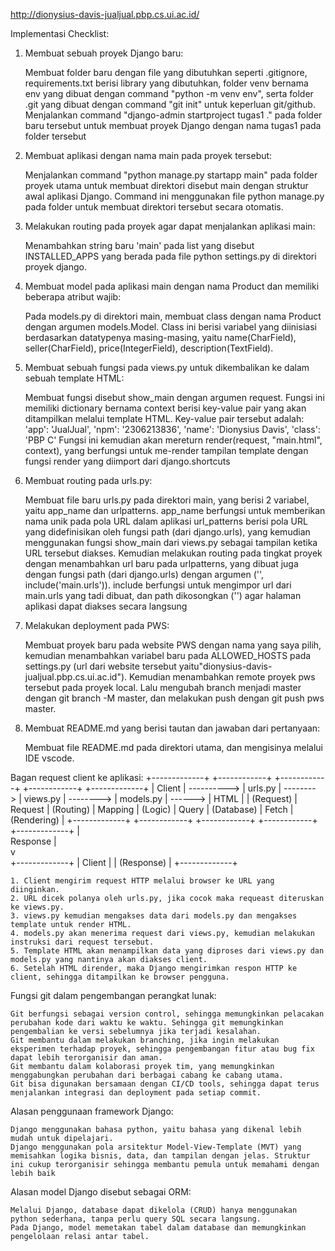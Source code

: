http://dionysius-davis-jualjual.pbp.cs.ui.ac.id/

Implementasi Checklist:
1. Membuat sebuah proyek Django baru:

    Membuat folder baru dengan file yang dibutuhkan seperti .gitignore, requirements.txt berisi library yang dibutuhkan, folder venv bernama env yang dibuat dengan command "python -m venv env", serta folder .git yang dibuat dengan command "git init" untuk keperluan git/github.
    Menjalankan command "django-admin startproject tugas1 ." pada folder baru tersebut untuk membuat proyek Django dengan nama tugas1 pada folder tersebut

2. Membuat aplikasi dengan nama main pada proyek tersebut:

    Menjalankan command "python manage.py startapp main" pada folder proyek utama untuk membuat direktori disebut main dengan struktur awal aplikasi Django. Command ini menggunakan file python manage.py pada folder untuk membuat direktori tersebut secara otomatis.

3. Melakukan routing pada proyek agar dapat menjalankan aplikasi main:

    Menambahkan string baru 'main' pada list yang disebut INSTALLED_APPS yang berada pada file python settings.py di direktori proyek django.

4. Membuat model pada aplikasi main dengan nama Product dan memiliki beberapa atribut wajib:

    Pada models.py di direktori main, membuat class dengan nama Product dengan argumen models.Model. Class ini berisi variabel yang diinisiasi berdasarkan datatypenya masing-masing, yaitu name(CharField), seller(CharField), price(IntegerField), description(TextField).

5. Membuat sebuah fungsi pada views.py untuk dikembalikan ke dalam sebuah template HTML:

    Membuat fungsi disebut show_main dengan argumen request. Fungsi ini memiliki dictionary bernama context berisi key-value pair yang akan ditampilkan melalui template HTML. Key-value pair tersebut adalah:
        'app': 'JualJual',
        'npm': '2306213836',
        'name': 'Dionysius Davis',
        'class': 'PBP C'
    Fungsi ini kemudian akan mereturn render(request, "main.html", context), yang berfungsi untuk me-render tampilan template dengan fungsi render yang diimport dari django.shortcuts

6. Membuat routing pada urls.py:

    Membuat file baru urls.py pada direktori main, yang berisi 2 variabel, yaitu app_name dan urlpatterns.
    app_name berfungsi untuk memberikan nama unik pada pola URL dalam aplikasi
    url_patterns berisi pola URL yang didefinisikan oleh fungsi path (dari django.urls), yang kemudian menggunakan fungsi show_main dari views.py sebagai tampilan ketika URL tersebut diakses.
    Kemudian melakukan routing pada tingkat proyek dengan menambahkan url baru pada urlpatterns, yang dibuat juga dengan fungsi path (dari django.urls) dengan argumen ('', include('main.urls')). include berfungsi untuk mengimpor url dari main.urls yang tadi dibuat, dan path dikosongkan ('') agar halaman aplikasi dapat diakses secara langsung

7. Melakukan deployment pada PWS:

    Membuat proyek baru pada website PWS dengan nama yang saya pilih, kemudian menambahkan variabel baru pada ALLOWED_HOSTS pada settings.py (url dari website tersebut yaitu"dionysius-davis-jualjual.pbp.cs.ui.ac.id").
    Kemudian menambahkan remote proyek pws tersebut pada proyek local. Lalu mengubah branch menjadi master dengan git branch -M master, dan melakukan push dengan git push pws master.

8. Membuat README.md yang berisi tautan dan jawaban dari pertanyaan:

    Membuat file README.md pada direktori utama, dan mengisinya melalui IDE vscode. 

Bagan request client ke aplikasi:
    +-------------+             +------------+           +------------+           +------------+          +-------------+
    |  Client     | ----------> |  urls.py   | --------> |  views.py  | --------> | models.py  |  ------> |  HTML       |
    | (Request)   |  Request    | (Routing)  | Mapping   | (Logic)    | Query     | (Database) |  Fetch   | (Rendering) |
    +-------------+             +------------+           +------------+           +------------+          +-------------+
                                                                                                              |       
                                                                                                    Response  |          
                                                                                                              v          
                                                                                                          +-------------+
                                                                                                          |  Client     |
                                                                                                          | (Response)  |
                                                                                                          +-------------+

    1. Client mengirim request HTTP melalui browser ke URL yang diinginkan.
    2. URL dicek polanya oleh urls.py, jika cocok maka requeast diteruskan ke views.py.
    3. views.py kemudian mengakses data dari models.py dan mengakses template untuk render HTML.
    4. models.py akan menerima request dari views.py, kemudian melakukan instruksi dari request tersebut.
    5. Template HTML akan menampilkan data yang diproses dari views.py dan models.py yang nantinya akan diakses client.
    6. Setelah HTML dirender, maka Django mengirimkan respon HTTP ke client, sehingga ditampilkan ke browser pengguna.

Fungsi git dalam pengembangan perangkat lunak:

    Git berfungsi sebagai version control, sehingga memungkinkan pelacakan perubahan kode dari waktu ke waktu. Sehingga git memungkinkan pengembalian ke versi sebelumnya jika terjadi kesalahan. 
    Git membantu dalam melakukan branching, jika ingin melakukan eksperimen terhadap proyek, sehingga pengembangan fitur atau bug fix dapat lebih terorganisir dan aman.
    Git membantu dalam kolaborasi proyek tim, yang memungkinkan menggabungkan perubahan dari berbagai cabang ke cabang utama.
    Git bisa digunakan bersamaan dengan CI/CD tools, sehingga dapat terus menjalankan integrasi dan deployment pada setiap commit.

Alasan penggunaan framework Django:

    Django menggunakan bahasa python, yaitu bahasa yang dikenal lebih mudah untuk dipelajari. 
    Django menggunakan pola arsitektur Model-View-Template (MVT) yang memisahkan logika bisnis, data, dan tampilan dengan jelas. Struktur ini cukup terorganisir sehingga membantu pemula untuk memahami dengan lebih baik

Alasan model Django disebut sebagai ORM:

    Melalui Django, database dapat dikelola (CRUD) hanya menggunakan python sederhana, tanpa perlu query SQL secara langsung.
    Pada Django, model memetakan tabel dalam database dan memungkinkan pengelolaan relasi antar tabel.